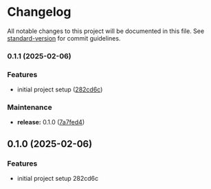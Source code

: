 # Changelog

All notable changes to this project will be documented in this file. See [standard-version](https://github.com/conventional-changelog/standard-version) for commit guidelines.

### 0.1.1 (2025-02-06)


### Features

* initial project setup ([282cd6c](https://github.com/JagoFletch/get-rad/commit/282cd6ce01196678de0dd4d7a4fc8ef5012d2bc7))


### Maintenance

* **release:** 0.1.0 ([7a7fed4](https://github.com/JagoFletch/get-rad/commit/7a7fed4b229fa1c884cb93960eb6ade071dee4d6))

## 0.1.0 (2025-02-06)


### Features

* initial project setup 282cd6c
